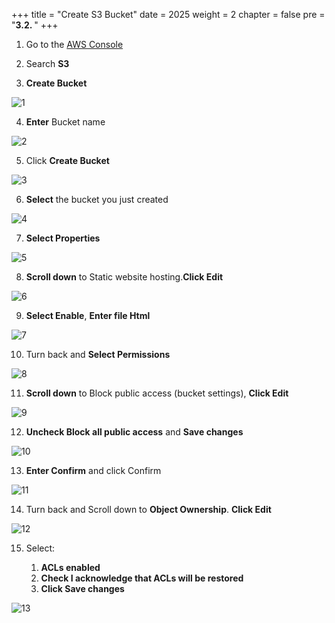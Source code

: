 +++
title = "Create S3 Bucket"
date = 2025
weight = 2
chapter = false
pre = "<b>3.2. </b>"
+++

1. Go to the [AWS Console](https://us-east-1.console.aws.amazon.com/console/home?nc2=h_ct&src=header-signin&region=us-east-1)

2. Search **S3**

3. **Create Bucket**

![1](../../images/2/1.png)

4. **Enter** Bucket name

![2](../../images/2/2.png)

5. Click **Create Bucket**

![3](../../images/2/3.png)

6. **Select** the bucket you just created

![4](../../images/2/4.png)

7. **Select Properties**

![5](../../images/2/5.png)

8. **Scroll down** to Static website hosting.**Click Edit**

![6](../../images/2/6.png)

9. **Select Enable**, **Enter file Html**

![7](../../images/2/7.png)

10. Turn back and **Select Permissions**

![8](../../images/2/8.png)

11. **Scroll down** to Block public access (bucket settings), **Click Edit**

![9](../../images/2/9.png)

12. **Uncheck Block all public access** and **Save changes**

![10](../../images/2/10.png)

13. **Enter Confirm** and click Confirm 

![11](../../images/2/11.png)

14. Turn back and Scroll down to **Object Ownership**. **Click Edit**

![12](../../images/2/12.png)

15. Select:

    1. **ACLs enabled**
    2. **Check I acknowledge that ACLs will be restored**
    3. **Click Save changes**

![13](../../images/2/13.png)


